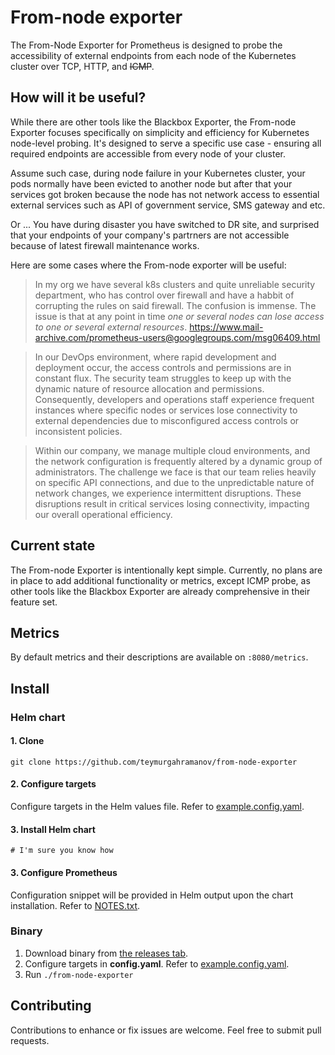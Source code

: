 # From-node exporter

The From-Node Exporter for Prometheus is designed to probe the accessibility of external endpoints from each node of the Kubernetes cluster over TCP, HTTP, and ~~ICMP~~.

## How will it be useful?

While there are other tools like the Blackbox Exporter, the From-node Exporter focuses specifically on simplicity and efficiency for Kubernetes node-level probing. It's designed to serve a specific use case - ensuring all required endpoints are accessible from every node of your cluster.

Assume such case, during node failure in your Kubernetes cluster, your pods normally have been evicted to another node but after that your services got broken because the node has not network access to essential external services such as API of government service, SMS gateway and etc.

Or ...
You have during disaster you have switched to DR site, and surprised that your endpoints of your company's partrners are not accessible because of latest firewall maintenance works.

Here are some cases where the From-node exporter will be useful:

> In my org we have several k8s clusters and quite unreliable security department, who has control over firewall and have a habbit of corrupting the rules on said firewall. The confusion is immense. The issue is that at any point in time *one or several nodes can lose access to one or several external resources*.
https://www.mail-archive.com/prometheus-users@googlegroups.com/msg06409.html

> In our DevOps environment, where rapid development and deployment occur, the access controls and permissions are in constant flux. The security team struggles to keep up with the dynamic nature of resource allocation and permissions. Consequently, developers and operations staff experience frequent instances where specific nodes or services lose connectivity to external dependencies due to misconfigured access controls or inconsistent policies.

> Within our company, we manage multiple cloud environments, and the network configuration is frequently altered by a dynamic group of administrators. The challenge we face is that our team relies heavily on specific API connections, and due to the unpredictable nature of network changes, we experience intermittent disruptions. These disruptions result in critical services losing connectivity, impacting our overall operational efficiency.

## Current state

The From-node Exporter is intentionally kept simple. Currently, no plans are in place to add additional functionality or metrics, except ICMP probe, as other tools like the Blackbox Exporter are already comprehensive in their feature set.

## Metrics

By default metrics and their descriptions are available on ```:8080/metrics```.

## Install

### Helm chart

#### 1. Clone

```
git clone https://github.com/teymurgahramanov/from-node-exporter
```

#### 2. Configure targets

Configure targets in the Helm values file. Refer to [example.config.yaml](./example.config.yaml).

#### 3. Install Helm chart

```
# I'm sure you know how
```

#### 3. Configure Prometheus

Configuration snippet will be provided in Helm output upon the chart installation. Refer to [NOTES.txt](chart/templates/NOTES.txt).

### Binary

1. Download binary from [the releases tab](https://github.com/teymurgahramanov/from-node-exporter/releases).
2. Configure targets in __config.yaml__. Refer to [example.config.yaml](./example.config.yaml).
3. Run ```./from-node-exporter```

## Contributing
Contributions to enhance or fix issues are welcome. Feel free to submit pull requests.
